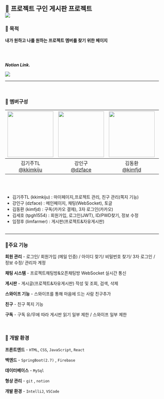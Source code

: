 💬 프로젝트 구인 게시판 프로젝트
<br>
<img src ="[https://file.notion.so/f/f/bdf8d538-0573-4e53-8871-08828a72d8e6/c864ecf1-0609-43db-b390-0c520ea0b33c/Untitled.png?id=9630007b-5109-4fc5-95e7-4a4e0b6146aa&table=block&spaceId=bdf8d538-0573-4e53-8871-08828a72d8e6&expirationTimestamp=1721723294758&signature=gzIYpVYjSz9aeBGn-tINSE5y1kbdUONEi7CY4uDfxBc&downloadName=Untitled.png](https://search.pstatic.net/common/?src=http%3A%2F%2Fimgnews.naver.net%2Fimage%2F445%2F2024%2F06%2F18%2F0000207879_001_20240618121810590.jpg&type=a340)"/>
---

### 🎯 목적
__내가 원하고 나를 원하는 프로젝트 멤버를 찾기 위한 페이지__



<br><br>

___Notion Link.___

  <a href="https://www.notion.so/4-8d3233783e504829bf893df49516f764">
    <img src="https://img.shields.io/badge/TeamProject-A374DB?style=for-the-badge&logo=notion&logoColor=#ECD53F">
  </a>

  ---
<br>

### 👥 멤버구성
|<img src="https://avatars.githubusercontent.com/u/161571071?v=4" width="150" height="150"/>|<img src="https://avatars.githubusercontent.com/u/74034344?v=4" width="150" height="150"/>|<img src="https://avatars.githubusercontent.com/u/161570977?v=4" width="150" height="150"/>|<img src="https://avatars.githubusercontent.com/u/49334905?v=4" width="150" height="150"/>|<img src="https://avatars.githubusercontent.com/u/129802296?v=4" width="150" height="150"/>|
|:-:|:-:|:-:|:-:|:-:|
|김기주TL<br/>[@kkimkiju](https://github.com/kkimkiju)|강인구<br/>[@dzface](https://github.com/dzface)|김동환<br/>[@kimfjd](https://github.com/kimfjd)|김세호<br/>[@tpgh1554](https://github.com/tpgh1554)|임정후<br/>[@limfarmer](https://github.com/limfarmer)|


<br><br>
  - 김기주TL (kkimkiju) : 마이페이지,프로젝트 관리, 친구 관리(쪽지 기능)
  - 강인구 (dzface) : 메인페이지, 채팅(WebSocket), 토글
  - 김동환 (kimfjd) : 구독(카카오 결제), 3자 로그인(카카오)
  - 김세호 (tpgh1554) :  회원가입, 로그인(JWT), ID/PWD찾기, 정보 수정
  - 임정후 (limfarmer) : 게시판(프로젝트&자유게시판)
<br><br>
---

### 📌주요 기능
__회원 관리__ - 로그인/ 회원가입 (메일 인증) / 아이디 찾기/ 비밀번호 찾기/ 3자 로그인 / 정보 수정/ 관리자 계정

__채팅 시스템__ - 프로젝트채팅방&오픈채팅방 WebSocket 실시간 통신

__게시판__ - 게시글(프로젝트&자유게시판) 작성 및 조회, 검색, 삭제

__스와이프 기능__ - 스와이프를 통해 마음에 드는 사람 친구추가

__친구__ - 친구 쪽지 기능

__구독__ - 구독 유/무에 따라 게시판 읽기 일부 제한 / 스와이프 일부 제한

<br>

### 🔧 개발 환경
__프론트엔드__ - `HTML`, `CSS`, `JavaScript`, `React`

__백엔드__ - `SpringBoot(2.7)` , `Firebase`

__데이터베이스__ - `MySql`

__형상 관리__ - `git` , `notion`

__개발 환경__ - `IntelliJ`, `VSCode`


